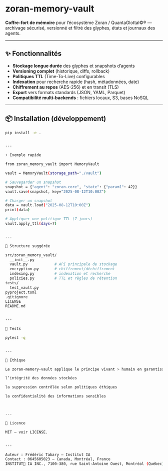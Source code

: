 # zoran-memory-vault

**Coffre-fort de mémoire** pour l’écosystème Zoran / QuantaGlottal©® — archivage sécurisé, versionné et filtré des glyphes, états et journaux des agents.

---

## ✨ Fonctionnalités
- **Stockage longue durée** des glyphes et snapshots d’agents
- **Versioning complet** (historique, diffs, rollback)
- **Politiques TTL** (Time-To-Live) configurables
- **Indexation** pour recherche rapide (hash, métadonnées, date)
- **Chiffrement au repos** (AES-256) et en transit (TLS)
- **Export** vers formats standards (JSON, YAML, Parquet)
- **Compatibilité multi-backends** : fichiers locaux, S3, bases NoSQL

---

## 📦 Installation (développement)
```bash
pip install -e .


---

⚡ Exemple rapide

from zoran_memory_vault import MemoryVault

vault = MemoryVault(storage_path="./vault")

# Sauvegarder un snapshot
snapshot = {"agent": "zoran-core", "state": {"param1": 42}}
vault.save(snapshot, key="2025-08-12T10:00Z")

# Charger un snapshot
data = vault.load("2025-08-12T10:00Z")
print(data)

# Appliquer une politique TTL (7 jours)
vault.apply_ttl(days=7)


---

🧱 Structure suggérée

src/zoran_memory_vault/
  __init__.py
  vault.py            # API principale de stockage
  encryption.py       # chiffrement/déchiffrement
  indexing.py         # indexation et recherche
  policies.py         # TTL et règles de rétention
tests/
  test_vault.py
pyproject.toml
.gitignore
LICENSE
README.md


---

🧪 Tests

pytest -q


---

🔐 Éthique

Le zoran-memory-vault applique le principe vivant > humain en garantissant :

l’intégrité des données stockées

la suppression contrôlée selon politiques éthiques

la confidentialité des informations sensibles



---

📜 Licence

MIT — voir LICENSE.


---

Auteur : Frédéric Tabary — Institut IA
Contact : 0645605023 — Canada, Montréal, France
INSTITUT🦋 IA INC., 7100-380, rue Saint-Antoine Ouest, Montréal (Québec) H2Y 3X7.# zoran-memory-vault
